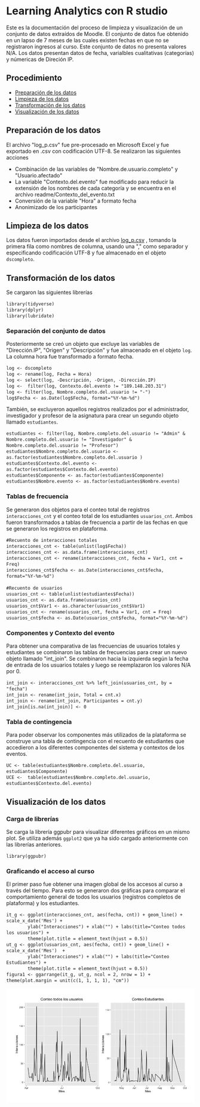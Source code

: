 # Learning Analytics con R studio 
Este es la documentación del proceso de limpieza y visualización de un conjunto de datos extraídos de Moodle. El conjunto de datos fue obtenido en un lapso de 7 meses de las cuales existen fechas en que no se registraron ingresos al curso. Este conjunto de datos no presenta valores N/A. Los datos presentan datos de fecha, varialbles cualitativas (categorías) y númericas de Direción IP.

## Procedimiento
* [Preparación de los datos](#preparacion-de-los-datos)
* [Limpieza de los datos](#limpieza-de-los-datos)
* [Transformación de los datos](#transformacion-de-los-datos)
* [Visualización de los datos](#visualizacion-de-los-datos)

## Preparación de los datos 
El archivo "log_p.csv" fue pre-procesado en Microsoft Excel y fue exportado en .csv con codificación UTF-8. Se realizaron las siguientes acciones
* Combinación de las variables de "Nombre.de.usuario.completo" y "Usuario.afectado"
* La variable "Contexto.del.evento" fue modificado para reducir la extensión de los nombres de cada categoría y se encuentra en el archivo readme/Contexto_del_evento.txt 
* Conversión de la variable "Hora" a formato fecha
* Anonimizado de los participantes

## Limpieza de los datos
Los datos fueron importados desde el archivo [log_p.csv](https://github.com/sergiogonzalezdgp/tesis/log_p.csv) , tomando la primera fila como nombres de columna, usando una "," como separador y especificando codificación UTF-8 y fue almacenado en el objeto `dscompleto`.

## Transformación de los datos
Se cargaron las siguientes librerías
```
library(tidyverse)
library(dplyr)
library(lubridate)
```
### Separación del conjunto de datos
Posteriormente se creó un objeto que excluye las variables de "Dirección.IP", "Origen" y "Descripción" y fue almacenado en el objeto `log`. La columna hora fue transformado a formato fecha.
```
log <- dscompleto
log <- rename(log, Fecha = Hora)
log <- select(log, -Descripción, -Origen, -Dirección.IP)
log <-  filter(log, Contexto.del.evento != "189.148.203.31") 
log <- filter(log, Nombre.completo.del.usuario != "-")
log$Fecha <- as.Date(log$Fecha, format="%Y-%m-%d")
```
También, se excluyeron aquellos registros realizados por el administrador, investigador y profesor de la asignatura para crear un segundo objeto llamado `estudiantes`. 
```
estudiantes <- filter(log, Nombre.completo.del.usuario != "Admin" & Nombre.completo.del.usuario != "Investigador" & Nombre.completo.del.usuario != "Profesor") 
estudiantes$Nombre.completo.del.usuario <- as.factor(estudiantes$Nombre.completo.del.usuario ) 
estudiantes$Contexto.del.evento <- as.factor(estudiantes$Contexto.del.evento) 
estudiantes$Componente <- as.factor(estudiantes$Componente)
estudiantes$Nombre.evento <- as.factor(estudiantes$Nombre.evento)
```
### Tablas de frecuencia
Se generaron dos objetos para el conteo total de registros `interacciones_cnt` y el conteo total de los estudiantes `usuarios_cnt`. Ambos fueron transformados a tablas de frecuencia a partir de las fechas en que se generaron los registros en plataforma.
```
#Recuento de interacciones totales
interacciones_cnt <- table(unlist(log$Fecha))
interacciones_cnt <- as.data.frame(interacciones_cnt)
interacciones_cnt <- rename(interacciones_cnt, fecha = Var1, cnt = Freq)
interacciones_cnt$fecha <- as.Date(interacciones_cnt$fecha, format="%Y-%m-%d")

#Recuento de usuarios
usuarios_cnt <- table(unlist(estudiantes$Fecha))
usuarios_cnt <- as.data.frame(usuarios_cnt)
usuarios_cnt$Var1 <- as.character(usuarios_cnt$Var1)
usuarios_cnt <- rename(usuarios_cnt, fecha = Var1, cnt = Freq)
usuarios_cnt$fecha <- as.Date(usuarios_cnt$fecha, format="%Y-%m-%d")
```
### Componentes y Contexto del evento
Para obtener una comparativa de las frecuencias de usuarios totales y estudiantes se combinaron las tablas de frecuencias para crear un nuevo objeto llamado "int_join". Se combinaron hacia la izquierda según la fecha de entrada de los usuarios totales y luego se reemplazaron los valores N/A por 0.
```
int_join <- interacciones_cnt %>% left_join(usuarios_cnt, by = "fecha")
int_join <- rename(int_join, Total = cnt.x)
int_join <- rename(int_join, Participantes = cnt.y)
int_join[is.na(int_join)] <- 0
```
### Tabla de contingencia
Para poder observar los componentes más utilizados de la plataforma se construye una tabla de contingencia con el recuento de estudiantes que accedieron a los diferentes componentes del sistema y contextos de los eventos.

```
UC <- table(estudiantes$Nombre.completo.del.usuario, estudiantes$Componente)
UCE <-  table(estudiantes$Nombre.completo.del.usuario, estudiantes$Contexto.del.evento)
```
## Visualización de los datos
### Carga de librerías
Se carga la librería ggpubr para visualizar diferentes gráficos en un mismo plot. Se utiliza además `ggplot2` que ya ha sido cargado anteriormente con las librerías anteriores.
```
library(ggpubr)
```
### Graficando el acceso al curso
El primer paso fue obtener una imagen global de los accesos al curso a través del tiempo. Para esto se generaron dos gráficas para comparar el comportamiento general de todos los usuarios (registros completos de plataforma) y los estudiantes. 
```
it_g <- ggplot(interacciones_cnt, aes(fecha, cnt)) + geom_line() + scale_x_date('Mes') +
        ylab("Interacciones") + xlab("") + labs(title="Conteo todos los usuarios") +
        theme(plot.title = element_text(hjust = 0.5))
ut_g <- ggplot(usuarios_cnt, aes(fecha, cnt)) + geom_line() + scale_x_date('Mes')  + 
        ylab("Interacciones") + xlab("") + labs(title="Conteo Estudiantes") +
        theme(plot.title = element_text(hjust = 0.5))
figura1 <- ggarrange(it_g, ut_g, ncol = 2, nrow = 1) + theme(plot.margin = unit(c(1, 1, 1, 1), "cm"))
```
![Figura1](img/figura1.jpeg)

```